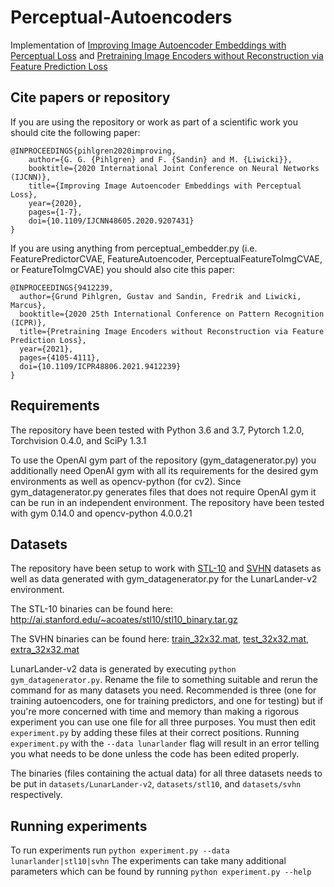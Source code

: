 # Perceptual-Autoencoders
Implementation of [Improving Image Autoencoder Embeddings with Perceptual Loss](https://arxiv.org/abs/2001.03444) and [Pretraining Image Encoders without Reconstruction via Feature Prediction Loss](https://arxiv.org/abs/2003.07441)

## Cite papers or repository

If you are using the repository or work as part of a scientific work you should cite the following paper:
```
@INPROCEEDINGS{pihlgren2020improving,
    author={G. G. {Pihlgren} and F. {Sandin} and M. {Liwicki}},
    booktitle={2020 International Joint Conference on Neural Networks (IJCNN)}, 
    title={Improving Image Autoencoder Embeddings with Perceptual Loss}, 
    year={2020},
    pages={1-7},
    doi={10.1109/IJCNN48605.2020.9207431}
}
```

If you are using anything from perceptual_embedder.py (i.e. FeaturePredictorCVAE, FeatureAutoencoder, PerceptualFeatureToImgCVAE, or FeatureToImgCVAE) you should also cite this paper:
```
@INPROCEEDINGS{9412239,
  author={Grund Pihlgren, Gustav and Sandin, Fredrik and Liwicki, Marcus},
  booktitle={2020 25th International Conference on Pattern Recognition (ICPR)}, 
  title={Pretraining Image Encoders without Reconstruction via Feature Prediction Loss}, 
  year={2021},
  pages={4105-4111},
  doi={10.1109/ICPR48806.2021.9412239}
}
```


## Requirements
The repository have been tested with Python 3.6 and 3.7, Pytorch 1.2.0, Torchvision 0.4.0, and SciPy 1.3.1

To use the OpenAI gym part of the repository (gym_datagenerator.py) you additionally need OpenAI gym with all its requirements for the desired gym environments as well as opencv-python (for cv2).
Since gym_datagenerator.py generates files that does not require OpenAI gym it can be run in an independent environment.
The repository have been tested with gym 0.14.0 and opencv-python 4.0.0.21

## Datasets
The repository have been setup to work with [STL-10](http://ai.stanford.edu/~acoates/stl10/) and [SVHN](http://ufldl.stanford.edu/housenumbers/) datasets as well as data generated with gym_datagenerator.py for the LunarLander-v2 environment.

The STL-10 binaries can be found here: http://ai.stanford.edu/~acoates/stl10/stl10_binary.tar.gz

The SVHN binaries can be found here: [train_32x32.mat](http://ufldl.stanford.edu/housenumbers/train_32x32.mat), [test_32x32.mat](http://ufldl.stanford.edu/housenumbers/test_32x32.mat), [extra_32x32.mat](http://ufldl.stanford.edu/housenumbers/extra_32x32.mat)

LunarLander-v2 data is generated by executing `python gym_datagenerator.py`. Rename the file to something suitable and rerun the command for as many datasets you need. Recommended is three (one for training autoencoders, one for training predictors, and one for testing) but if you're more concerned with time and memory than making a rigorous experiment you can use one file for all three purposes. You must then edit `experiment.py` by adding these files at their correct positions. Running `experiment.py` with the `--data lunarlander` flag will result in an error telling you what needs to be done unless the code has been edited properly.

The binaries (files containing the actual data) for all three datasets needs to be put in `datasets/LunarLander-v2`, `datasets/stl10`, and `datasets/svhn` respectively.

## Running experiments
To run experiments run `python experiment.py --data lunarlander|stl10|svhn`
The experiments can take many additional parameters which can be found by running `python experiment.py --help`
